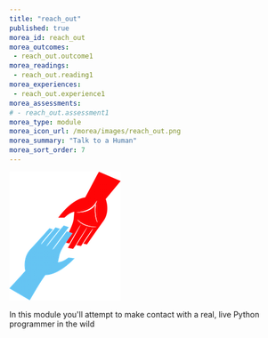 ```yaml
---
title: "reach_out"
published: true
morea_id: reach_out
morea_outcomes:
 - reach_out.outcome1
morea_readings:
 - reach_out.reading1
morea_experiences:
 - reach_out.experience1
morea_assessments:
# - reach_out.assessment1
morea_type: module
morea_icon_url: /morea/images/reach_out.png
morea_summary: "Talk to a Human"
morea_sort_order: 7
---
```

![](../../morea/images/reach_out.png)

In this module you'll attempt to make contact with a real, live Python programmer in the wild

